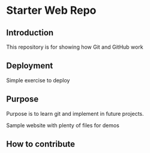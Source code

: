 # Starter Web Repo

## Introduction

This repository is for showing how Git and GitHub work

## Deployment

Simple exercise to deploy

## Purpose

Purpose is to learn git and implement in future projects.

Sample website with plenty of files for demos

## How to contribute
